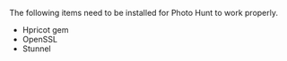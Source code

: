 The following items need to be installed for Photo Hunt to work properly.

  * Hpricot gem
  * OpenSSL
  * Stunnel